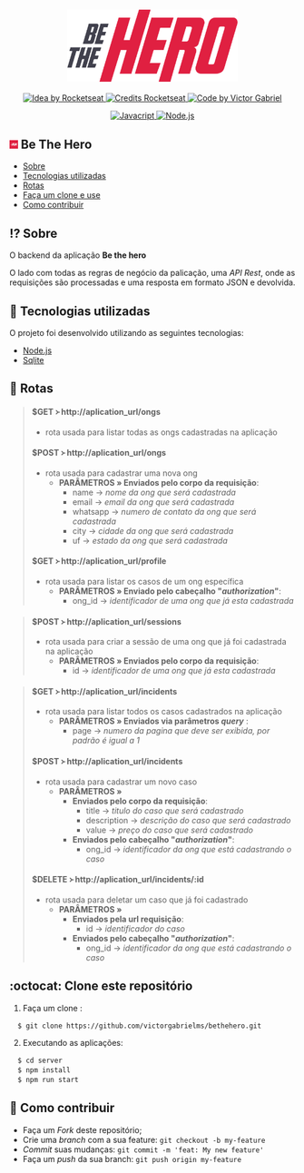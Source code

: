 <h3 align="center">
    <img alt="Logo" title="#logo" width="300px" src="../assets/logo.svg">
</h3>

<p align="center">
  <a href="https://rocketseat.com.br">
    <img alt="Idea by Rocketseat" src="https://img.shields.io/badge/idea%20by-Rocketseat-%237519C1">
  </a>
  <a href="https://rocketseat.com.br">
    <img alt="Credits Rocketseat" src="https://img.shields.io/badge/credits%20-Rocketseat-%237519C1">
  </a>
   <a href="https://github.com/VictorGabrielMS">
    <img alt="Code by Victor Gabriel" src="https://img.shields.io/badge/code%20by-Victor Gabriel-%23E02041">
  </a>
</p>


<p align="center">
  <a href="https://developer.mozilla.org/pt-BR/docs/Web/JavaScript">
    <img alt="Javacript" src="https://img.shields.io/badge/Javacript-%23D1CB36">
  </a>
  <a href="https://nodejs.org/en/">
    <img alt="Node.js" src="https://img.shields.io/badge/Node.js-%2341B879">
  </a>
</p>


## <img alt="bethehero" src="../assets/icon.png" height="15"> Be The Hero

- [Sobre](#sobre)
- [Tecnologias utilizadas](#tecnologias-utilizadas)
- [Rotas](#rotas)
- [Faça um clone e use](#como-usar)
- [Como contribuir](#como-contribuir)


## :interrobang: Sobre
<a id="sobre"></a>

O backend da aplicação <strong>Be the hero</strong>

O lado com todas as regras de negócio da palicação, uma _API Rest_, onde as requisições são processadas e uma resposta em formato JSON e devolvida. 


## :flags: Tecnologias utilizadas
<a id="tecnologias-utilizadas"></a>

O projeto foi desenvolvido utilizando as seguintes tecnologias:

- [Node.js](https://nodejs.org/en/)
- [Sqlite](https://www.sqlite.org/index.html)



## :space_invader: Rotas
<a id="rotas"></a>

> #### $GET ᚛ http://aplication_url/ongs
> - rota usada para listar todas as ongs cadastradas na aplicação
>
> #### $POST ᚛ http://aplication_url/ongs
> - rota usada para cadastrar uma nova ong
>   - **PARÂMETROS » Enviados pelo corpo da requisição**:
>     - name → _nome da ong que será cadastrada_ 
>     - email → _email da ong que será cadastrada_
>     - whatsapp → _numero de contato da ong que será cadastrada_
>     - city → _cidade da ong que será cadastrada_
>     - uf → _estado da ong que será cadastrada_
>
> #### $GET ᚛ http://aplication_url/profile
> - rota usada para listar os casos de um ong específica
>   - **PARÂMETROS » Enviado pelo cabeçalho "_authorization_"**:
>     - ong_id → _identificador de uma ong que já esta cadastrada_

> #### $POST ᚛ http://aplication_url/sessions
> - rota usada para criar a sessão de uma ong que já foi cadastrada na aplicação
>   - **PARÂMETROS » Enviados pelo corpo da requisição**:
>      - id → _identificador de uma ong que já esta cadastrada_

> #### $GET ᚛ http://aplication_url/incidents
> - rota usada para listar todos os casos cadastrados na aplicação
>   - **PARÂMETROS » Enviados via parâmetros _query_** :
>     - page → _numero da pagina que deve ser exibida, por padrão é igual a 1_
>
> #### $POST ᚛ http://aplication_url/incidents
> - rota usada para cadastrar um novo caso
>   - **PARÂMETROS »**
>     - **Enviados pelo corpo da requisição**:
>       - title → _titulo do caso que será cadastrado_
>       - description → _descrição do caso que será cadastrado_
>       - value → _preço do caso que será cadastrado_
>     - **Enviados pelo cabeçalho "_authorization_"**:
>       - ong_id → _identificador da ong que está cadastrando o caso_
>
> #### $DELETE ᚛ http://aplication_url/incidents/:id
> - rota usada para deletar um caso que já foi cadastrado
>   - **PARÂMETROS »** 
>     - **Enviados pela url requisição**:
>        - id → _identificador do caso_
>     - **Enviados pelo cabeçalho "_authorization_"**:
>        - ong_id → _identificador da ong que está cadastrando o caso_


## :octocat: Clone este repositório
<a id="como-usar"></a>

1. Faça um clone :

```sh
  $ git clone https://github.com/victorgabrielms/bethehero.git
```

2. Executando as aplicações:

```sh
  $ cd server
  $ npm install
  $ npm run start
```


## :dart: Como contribuir
<a id="como-contribuir"></a>

- Faça um _Fork_ deste repositório;
- Crie uma _branch_ com a sua feature: `git checkout -b my-feature`
- _Commit_ suas mudanças: `git commit -m 'feat: My new feature'`
- Faça um _push_ da sua branch: `git push origin my-feature`


